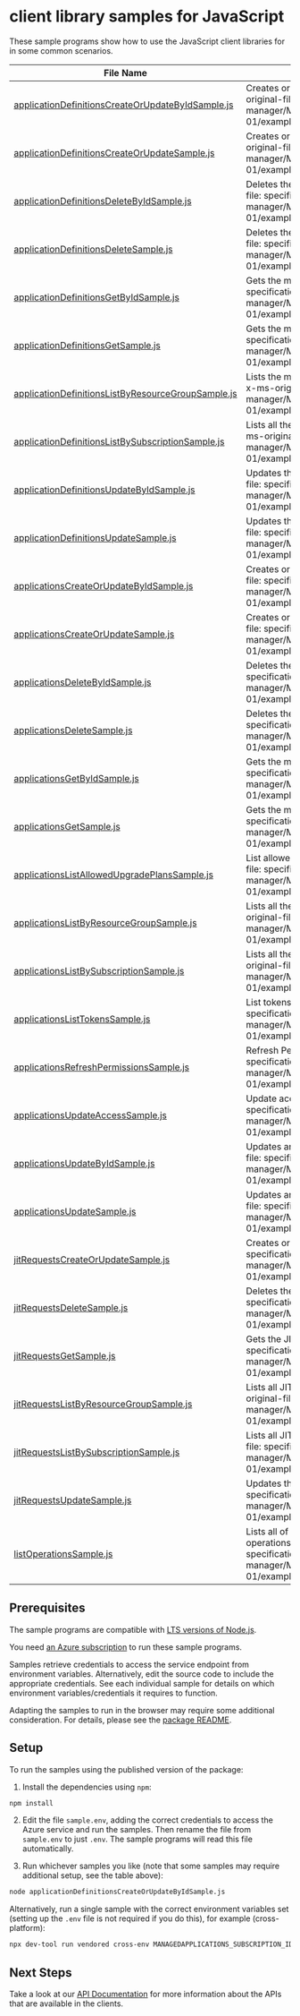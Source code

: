 # client library samples for JavaScript

These sample programs show how to use the JavaScript client libraries for in some common scenarios.

| **File Name**                                                                                         | **Description**                                                                                                                                                                                                           |
| ----------------------------------------------------------------------------------------------------- | ------------------------------------------------------------------------------------------------------------------------------------------------------------------------------------------------------------------------- |
| [applicationDefinitionsCreateOrUpdateByIdSample.js][applicationdefinitionscreateorupdatebyidsample]   | Creates or updates a managed application definition. x-ms-original-file: specification/solutions/resource-manager/Microsoft.Solutions/stable/2021-07-01/examples/createOrUpdateApplicationDefinition.json                 |
| [applicationDefinitionsCreateOrUpdateSample.js][applicationdefinitionscreateorupdatesample]           | Creates or updates a managed application definition. x-ms-original-file: specification/solutions/resource-manager/Microsoft.Solutions/stable/2021-07-01/examples/createOrUpdateApplicationDefinition.json                 |
| [applicationDefinitionsDeleteByIdSample.js][applicationdefinitionsdeletebyidsample]                   | Deletes the managed application definition. x-ms-original-file: specification/solutions/resource-manager/Microsoft.Solutions/stable/2021-07-01/examples/deleteApplicationDefinition.json                                  |
| [applicationDefinitionsDeleteSample.js][applicationdefinitionsdeletesample]                           | Deletes the managed application definition. x-ms-original-file: specification/solutions/resource-manager/Microsoft.Solutions/stable/2021-07-01/examples/deleteApplicationDefinition.json                                  |
| [applicationDefinitionsGetByIdSample.js][applicationdefinitionsgetbyidsample]                         | Gets the managed application definition. x-ms-original-file: specification/solutions/resource-manager/Microsoft.Solutions/stable/2021-07-01/examples/getApplicationDefinition.json                                        |
| [applicationDefinitionsGetSample.js][applicationdefinitionsgetsample]                                 | Gets the managed application definition. x-ms-original-file: specification/solutions/resource-manager/Microsoft.Solutions/stable/2021-07-01/examples/getApplicationDefinition.json                                        |
| [applicationDefinitionsListByResourceGroupSample.js][applicationdefinitionslistbyresourcegroupsample] | Lists the managed application definitions in a resource group. x-ms-original-file: specification/solutions/resource-manager/Microsoft.Solutions/stable/2021-07-01/examples/listApplicationDefinitionsByResourceGroup.json |
| [applicationDefinitionsListBySubscriptionSample.js][applicationdefinitionslistbysubscriptionsample]   | Lists all the application definitions within a subscription. x-ms-original-file: specification/solutions/resource-manager/Microsoft.Solutions/stable/2021-07-01/examples/listApplicationDefinitionsBySubscription.json    |
| [applicationDefinitionsUpdateByIdSample.js][applicationdefinitionsupdatebyidsample]                   | Updates the managed application definition. x-ms-original-file: specification/solutions/resource-manager/Microsoft.Solutions/stable/2021-07-01/examples/updateApplicationDefinition.json                                  |
| [applicationDefinitionsUpdateSample.js][applicationdefinitionsupdatesample]                           | Updates the managed application definition. x-ms-original-file: specification/solutions/resource-manager/Microsoft.Solutions/stable/2021-07-01/examples/updateApplicationDefinition.json                                  |
| [applicationsCreateOrUpdateByIdSample.js][applicationscreateorupdatebyidsample]                       | Creates or updates a managed application. x-ms-original-file: specification/solutions/resource-manager/Microsoft.Solutions/stable/2021-07-01/examples/createOrUpdateApplicationById.json                                  |
| [applicationsCreateOrUpdateSample.js][applicationscreateorupdatesample]                               | Creates or updates a managed application. x-ms-original-file: specification/solutions/resource-manager/Microsoft.Solutions/stable/2021-07-01/examples/createOrUpdateApplication.json                                      |
| [applicationsDeleteByIdSample.js][applicationsdeletebyidsample]                                       | Deletes the managed application. x-ms-original-file: specification/solutions/resource-manager/Microsoft.Solutions/stable/2021-07-01/examples/deleteApplicationById.json                                                   |
| [applicationsDeleteSample.js][applicationsdeletesample]                                               | Deletes the managed application. x-ms-original-file: specification/solutions/resource-manager/Microsoft.Solutions/stable/2021-07-01/examples/deleteApplication.json                                                       |
| [applicationsGetByIdSample.js][applicationsgetbyidsample]                                             | Gets the managed application. x-ms-original-file: specification/solutions/resource-manager/Microsoft.Solutions/stable/2021-07-01/examples/getApplicationById.json                                                         |
| [applicationsGetSample.js][applicationsgetsample]                                                     | Gets the managed application. x-ms-original-file: specification/solutions/resource-manager/Microsoft.Solutions/stable/2021-07-01/examples/getApplication.json                                                             |
| [applicationsListAllowedUpgradePlansSample.js][applicationslistallowedupgradeplanssample]             | List allowed upgrade plans for application. x-ms-original-file: specification/solutions/resource-manager/Microsoft.Solutions/stable/2021-07-01/examples/listAllowedUpgradePlans.json                                      |
| [applicationsListByResourceGroupSample.js][applicationslistbyresourcegroupsample]                     | Lists all the applications within a resource group. x-ms-original-file: specification/solutions/resource-manager/Microsoft.Solutions/stable/2021-07-01/examples/listApplicationsByResourceGroup.json                      |
| [applicationsListBySubscriptionSample.js][applicationslistbysubscriptionsample]                       | Lists all the applications within a subscription. x-ms-original-file: specification/solutions/resource-manager/Microsoft.Solutions/stable/2021-07-01/examples/listApplicationsByResourceGroup.json                        |
| [applicationsListTokensSample.js][applicationslisttokenssample]                                       | List tokens for application. x-ms-original-file: specification/solutions/resource-manager/Microsoft.Solutions/stable/2021-07-01/examples/listToken.json                                                                   |
| [applicationsRefreshPermissionsSample.js][applicationsrefreshpermissionssample]                       | Refresh Permissions for application. x-ms-original-file: specification/solutions/resource-manager/Microsoft.Solutions/stable/2021-07-01/examples/refreshApplicationPermissions.json                                       |
| [applicationsUpdateAccessSample.js][applicationsupdateaccesssample]                                   | Update access for application. x-ms-original-file: specification/solutions/resource-manager/Microsoft.Solutions/stable/2021-07-01/examples/updateAccess.json                                                              |
| [applicationsUpdateByIdSample.js][applicationsupdatebyidsample]                                       | Updates an existing managed application. x-ms-original-file: specification/solutions/resource-manager/Microsoft.Solutions/stable/2021-07-01/examples/updateApplicationById.json                                           |
| [applicationsUpdateSample.js][applicationsupdatesample]                                               | Updates an existing managed application. x-ms-original-file: specification/solutions/resource-manager/Microsoft.Solutions/stable/2021-07-01/examples/updateApplication.json                                               |
| [jitRequestsCreateOrUpdateSample.js][jitrequestscreateorupdatesample]                                 | Creates or updates the JIT request. x-ms-original-file: specification/solutions/resource-manager/Microsoft.Solutions/stable/2021-07-01/examples/createOrUpdateJitRequest.json                                             |
| [jitRequestsDeleteSample.js][jitrequestsdeletesample]                                                 | Deletes the JIT request. x-ms-original-file: specification/solutions/resource-manager/Microsoft.Solutions/stable/2021-07-01/examples/deleteJitRequest.json                                                                |
| [jitRequestsGetSample.js][jitrequestsgetsample]                                                       | Gets the JIT request. x-ms-original-file: specification/solutions/resource-manager/Microsoft.Solutions/stable/2021-07-01/examples/getJitRequest.json                                                                      |
| [jitRequestsListByResourceGroupSample.js][jitrequestslistbyresourcegroupsample]                       | Lists all JIT requests within the resource group. x-ms-original-file: specification/solutions/resource-manager/Microsoft.Solutions/stable/2021-07-01/examples/listJitRequestsByResourceGroup.json                         |
| [jitRequestsListBySubscriptionSample.js][jitrequestslistbysubscriptionsample]                         | Lists all JIT requests within the subscription. x-ms-original-file: specification/solutions/resource-manager/Microsoft.Solutions/stable/2021-07-01/examples/listJitRequestsByResourceGroup.json                           |
| [jitRequestsUpdateSample.js][jitrequestsupdatesample]                                                 | Updates the JIT request. x-ms-original-file: specification/solutions/resource-manager/Microsoft.Solutions/stable/2021-07-01/examples/updateJitRequest.json                                                                |
| [listOperationsSample.js][listoperationssample]                                                       | Lists all of the available Microsoft.Solutions REST API operations. x-ms-original-file: specification/solutions/resource-manager/Microsoft.Solutions/stable/2021-07-01/examples/listSolutionsOperations.json              |

## Prerequisites

The sample programs are compatible with [LTS versions of Node.js](https://github.com/nodejs/release#release-schedule).

You need [an Azure subscription][freesub] to run these sample programs.

Samples retrieve credentials to access the service endpoint from environment variables. Alternatively, edit the source code to include the appropriate credentials. See each individual sample for details on which environment variables/credentials it requires to function.

Adapting the samples to run in the browser may require some additional consideration. For details, please see the [package README][package].

## Setup

To run the samples using the published version of the package:

1. Install the dependencies using `npm`:

```bash
npm install
```

2. Edit the file `sample.env`, adding the correct credentials to access the Azure service and run the samples. Then rename the file from `sample.env` to just `.env`. The sample programs will read this file automatically.

3. Run whichever samples you like (note that some samples may require additional setup, see the table above):

```bash
node applicationDefinitionsCreateOrUpdateByIdSample.js
```

Alternatively, run a single sample with the correct environment variables set (setting up the `.env` file is not required if you do this), for example (cross-platform):

```bash
npx dev-tool run vendored cross-env MANAGEDAPPLICATIONS_SUBSCRIPTION_ID="<managedapplications subscription id>" MANAGEDAPPLICATIONS_RESOURCE_GROUP="<managedapplications resource group>" node applicationDefinitionsCreateOrUpdateByIdSample.js
```

## Next Steps

Take a look at our [API Documentation][apiref] for more information about the APIs that are available in the clients.

[applicationdefinitionscreateorupdatebyidsample]: https://github.com/Azure/azure-sdk-for-js/blob/main/sdk/managedapplications/arm-managedapplications/samples/v3/javascript/applicationDefinitionsCreateOrUpdateByIdSample.js
[applicationdefinitionscreateorupdatesample]: https://github.com/Azure/azure-sdk-for-js/blob/main/sdk/managedapplications/arm-managedapplications/samples/v3/javascript/applicationDefinitionsCreateOrUpdateSample.js
[applicationdefinitionsdeletebyidsample]: https://github.com/Azure/azure-sdk-for-js/blob/main/sdk/managedapplications/arm-managedapplications/samples/v3/javascript/applicationDefinitionsDeleteByIdSample.js
[applicationdefinitionsdeletesample]: https://github.com/Azure/azure-sdk-for-js/blob/main/sdk/managedapplications/arm-managedapplications/samples/v3/javascript/applicationDefinitionsDeleteSample.js
[applicationdefinitionsgetbyidsample]: https://github.com/Azure/azure-sdk-for-js/blob/main/sdk/managedapplications/arm-managedapplications/samples/v3/javascript/applicationDefinitionsGetByIdSample.js
[applicationdefinitionsgetsample]: https://github.com/Azure/azure-sdk-for-js/blob/main/sdk/managedapplications/arm-managedapplications/samples/v3/javascript/applicationDefinitionsGetSample.js
[applicationdefinitionslistbyresourcegroupsample]: https://github.com/Azure/azure-sdk-for-js/blob/main/sdk/managedapplications/arm-managedapplications/samples/v3/javascript/applicationDefinitionsListByResourceGroupSample.js
[applicationdefinitionslistbysubscriptionsample]: https://github.com/Azure/azure-sdk-for-js/blob/main/sdk/managedapplications/arm-managedapplications/samples/v3/javascript/applicationDefinitionsListBySubscriptionSample.js
[applicationdefinitionsupdatebyidsample]: https://github.com/Azure/azure-sdk-for-js/blob/main/sdk/managedapplications/arm-managedapplications/samples/v3/javascript/applicationDefinitionsUpdateByIdSample.js
[applicationdefinitionsupdatesample]: https://github.com/Azure/azure-sdk-for-js/blob/main/sdk/managedapplications/arm-managedapplications/samples/v3/javascript/applicationDefinitionsUpdateSample.js
[applicationscreateorupdatebyidsample]: https://github.com/Azure/azure-sdk-for-js/blob/main/sdk/managedapplications/arm-managedapplications/samples/v3/javascript/applicationsCreateOrUpdateByIdSample.js
[applicationscreateorupdatesample]: https://github.com/Azure/azure-sdk-for-js/blob/main/sdk/managedapplications/arm-managedapplications/samples/v3/javascript/applicationsCreateOrUpdateSample.js
[applicationsdeletebyidsample]: https://github.com/Azure/azure-sdk-for-js/blob/main/sdk/managedapplications/arm-managedapplications/samples/v3/javascript/applicationsDeleteByIdSample.js
[applicationsdeletesample]: https://github.com/Azure/azure-sdk-for-js/blob/main/sdk/managedapplications/arm-managedapplications/samples/v3/javascript/applicationsDeleteSample.js
[applicationsgetbyidsample]: https://github.com/Azure/azure-sdk-for-js/blob/main/sdk/managedapplications/arm-managedapplications/samples/v3/javascript/applicationsGetByIdSample.js
[applicationsgetsample]: https://github.com/Azure/azure-sdk-for-js/blob/main/sdk/managedapplications/arm-managedapplications/samples/v3/javascript/applicationsGetSample.js
[applicationslistallowedupgradeplanssample]: https://github.com/Azure/azure-sdk-for-js/blob/main/sdk/managedapplications/arm-managedapplications/samples/v3/javascript/applicationsListAllowedUpgradePlansSample.js
[applicationslistbyresourcegroupsample]: https://github.com/Azure/azure-sdk-for-js/blob/main/sdk/managedapplications/arm-managedapplications/samples/v3/javascript/applicationsListByResourceGroupSample.js
[applicationslistbysubscriptionsample]: https://github.com/Azure/azure-sdk-for-js/blob/main/sdk/managedapplications/arm-managedapplications/samples/v3/javascript/applicationsListBySubscriptionSample.js
[applicationslisttokenssample]: https://github.com/Azure/azure-sdk-for-js/blob/main/sdk/managedapplications/arm-managedapplications/samples/v3/javascript/applicationsListTokensSample.js
[applicationsrefreshpermissionssample]: https://github.com/Azure/azure-sdk-for-js/blob/main/sdk/managedapplications/arm-managedapplications/samples/v3/javascript/applicationsRefreshPermissionsSample.js
[applicationsupdateaccesssample]: https://github.com/Azure/azure-sdk-for-js/blob/main/sdk/managedapplications/arm-managedapplications/samples/v3/javascript/applicationsUpdateAccessSample.js
[applicationsupdatebyidsample]: https://github.com/Azure/azure-sdk-for-js/blob/main/sdk/managedapplications/arm-managedapplications/samples/v3/javascript/applicationsUpdateByIdSample.js
[applicationsupdatesample]: https://github.com/Azure/azure-sdk-for-js/blob/main/sdk/managedapplications/arm-managedapplications/samples/v3/javascript/applicationsUpdateSample.js
[jitrequestscreateorupdatesample]: https://github.com/Azure/azure-sdk-for-js/blob/main/sdk/managedapplications/arm-managedapplications/samples/v3/javascript/jitRequestsCreateOrUpdateSample.js
[jitrequestsdeletesample]: https://github.com/Azure/azure-sdk-for-js/blob/main/sdk/managedapplications/arm-managedapplications/samples/v3/javascript/jitRequestsDeleteSample.js
[jitrequestsgetsample]: https://github.com/Azure/azure-sdk-for-js/blob/main/sdk/managedapplications/arm-managedapplications/samples/v3/javascript/jitRequestsGetSample.js
[jitrequestslistbyresourcegroupsample]: https://github.com/Azure/azure-sdk-for-js/blob/main/sdk/managedapplications/arm-managedapplications/samples/v3/javascript/jitRequestsListByResourceGroupSample.js
[jitrequestslistbysubscriptionsample]: https://github.com/Azure/azure-sdk-for-js/blob/main/sdk/managedapplications/arm-managedapplications/samples/v3/javascript/jitRequestsListBySubscriptionSample.js
[jitrequestsupdatesample]: https://github.com/Azure/azure-sdk-for-js/blob/main/sdk/managedapplications/arm-managedapplications/samples/v3/javascript/jitRequestsUpdateSample.js
[listoperationssample]: https://github.com/Azure/azure-sdk-for-js/blob/main/sdk/managedapplications/arm-managedapplications/samples/v3/javascript/listOperationsSample.js
[apiref]: https://docs.microsoft.com/javascript/api/@azure/arm-managedapplications?view=azure-node-preview
[freesub]: https://azure.microsoft.com/free/
[package]: https://github.com/Azure/azure-sdk-for-js/tree/main/sdk/managedapplications/arm-managedapplications/README.md
